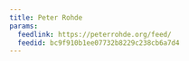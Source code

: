 ```yaml
---
title: Peter Rohde
params:
  feedlink: https://peterrohde.org/feed/
  feedid: bc9f910b1ee07732b8229c238cb6a7d4
---
```

